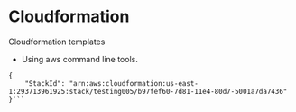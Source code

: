 Cloudformation
==============

Cloudformation templates


* Using aws command line tools.

```Bimlendus-MacBook-Pro:~ bimlendu$ aws cloudformation create-stack --stack-name testing005 --template-body file:///Users/bimlendu/Desktop/Cloudformation/ELB.template.json --parameters ParameterKey=ELBDNSName,ParameterValue=testing005 ParameterKey=ELBName,ParameterValue=testing005 ParameterKey=HostedZone,ParameterValue=hubzu-test.com --profile awsprofile
{
    "StackId": "arn:aws:cloudformation:us-east-1:293713961925:stack/testing005/b97fef60-7d81-11e4-80d7-5001a7da7436"
}```
